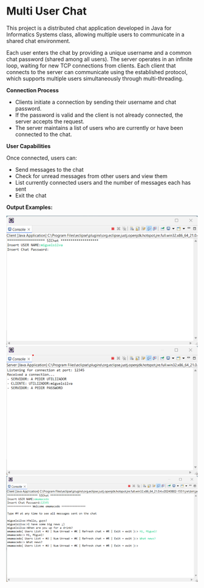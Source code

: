 # Multi User Chat 

This project is a distributed chat application developed in Java for Informatics Systems class, allowing multiple users to communicate in a shared chat environment.

Each user enters the chat by providing a unique username and a common chat password (shared among all users). The server operates in an infinite loop, waiting for new TCP connections from clients. Each client that connects to the server can communicate using the established protocol, which supports multiple users simultaneously through multi-threading.

**Connection Process**
- Clients initiate a connection by sending their username and chat password.
- If the password is valid and the client is not already connected, the server accepts the request.
- The server maintains a list of users who are currently or have been connected to the chat.

**User Capabilities**

Once connected, users can:

- Send messages to the chat
- Check for unread messages from other users and view them
- List currently connected users and the number of messages each has sent
- Exit the chat

**Output Examples:**

<img src="images/img1.png" width="600"/>
<img src="images/img2.png" width="600"/>
<img src="images/img3.png" width="600"/>
